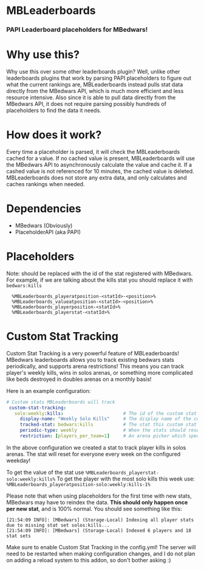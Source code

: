 # MBLeaderboards
### PAPI Leaderboard placeholders for MBedwars!

# Why use this?
Why use this over some other leaderboards plugin?
Well, unlike other leaderboards plugins that work by parsing PAPI placeholders to figure out what the current rankings are, 
MBLeaderboards instead pulls stat data directly from the MBedwars API, which is much more efficient and less resource intensive.
Also since it is able to pull data directly from the MBedwars API, it does not require parsing possibly hundreds of placeholders to find the data it needs.

# How does it work?
Every time a placeholder is parsed, it will check the MBLeaderboards cached for a value. 
If no cached value is present, MBLeaderboards will use the MBedwars API to asynchronously calculate the value and cache it.
If a cashed value is not referenced for 10 minutes, the cached value is deleted.
MBLeaderboards does not store any extra data, and only calculates and caches rankings when needed.

# Dependencies
- MBedwars (Obviously)
- PlaceholderAPI (aka PAPI)

# Placeholders
Note: <statId> should be replaced with the id of the stat registered with MBedwars.
For example, if we are talking about the kills stat you should replace it with `bedwars:kills`
```
  %MBLeaderboards_playeratposition-<statId>-<position>%
  %MBLeaderboards_valueatposition-<statId>-<position>%
  %MBLeaderboards_playerposition-<statId>%
  %MBLeaderboards_playerstat-<statId>%
```

# Custom Stat Tracking
Custom Stat Tracking is a very powerful feature of MBLeaderboards!
MBedwars leaderboards allows you to track existing bedwars stats periodically, and supports arena restrictions!
This means you can track player's weekly kills, wins in solos arenas, or something more complicated like beds destroyed in doubles arenas on a monthly basis!

Here is an example configuration:
```yml
# Custom stats MBLeaderboards will track
 custom-stat-tracking:
   solo:weekly:kills:                      # The id of the custom stat (Use this as the statId, for in PAPI placeholders above)
     display-name: "Weekly Solo Kills"     # The display name of the custom stat
     tracked-stat: bedwars:kills           # The stat this custom stat is tracking (or listening to)
     periodic-type: weekly                 # When the stats should reset (removing this is equivalent to putting 'never') (daily/weekly/monthly/yearly/never)
     restriction: [players_per_team=1]     # An arena picker which specifies what arenas this stat will be tracked in (remove this to apply to all arenas)
```
In the above configuration we created a stat to track player kills in solos arenas. 
The stat will reset for everyone every week on the configured weekday!

To get the value of the stat use `%MBLeaderboards_playerstat-solo:weekly:kills%`
To get the player with the most solo kills this week use: `%MBLeaderboards_playeratposition-solo:weekly:kills-1%`

Please note that when using placeholders for the first time with new stats, MBedwars may have to reindex the data. **This should only happen once per new stat**, and is 100% normal. You should see something like this:
```
[21:54:09 INFO]: [MBedwars] (Storage-Local) Indexing all player stats due to missing stat set solos:kills...
[21:54:09 INFO]: [MBedwars] (Storage-Local) Indexed 6 players and 18 stat sets
```

Make sure to enable Custom Stat Tracking in the config.yml! The server will need to be restarted when making configuration changes, and I do not plan on adding a reload system to this addon, so don't bother asking :)